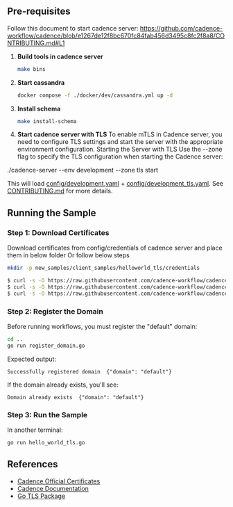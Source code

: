 ## Pre-requisites

Follow this document to start cadence server:
https://github.com/cadence-workflow/cadence/blob/e1267de12f8bc670fc84fab456d3495c8fc2f8a8/CONTRIBUTING.md#L1

1. **Build tools in cadence server**
   ```bash
   make bins
   ```

2. **Start cassandra**
   ```bash
   docker compose -f ./docker/dev/cassandra.yml up -d
   ```

3. **Install schema**
   ```bash
   make install-schema
   ```

4. **Start cadence server with TLS**
To enable mTLS in Cadence server, you need to configure TLS settings and start the server with the appropriate environment configuration.
Starting the Server with TLS
Use the --zone flag to specify the TLS configuration when starting the Cadence server:

./cadence-server --env development --zone tls start

This will load [config/development.yaml](https://github.com/cadence-workflow/cadence/blob/e1267de12f8bc670fc84fab456d3495c8fc2f8a8/config/development.yaml) + [config/development_tls.yaml](https://github.com/cadence-workflow/cadence/blob/e1267de12f8bc670fc84fab456d3495c8fc2f8a8/config/development_tls.yaml). 
See [CONTRIBUTING.md](https://github.com/cadence-workflow/cadence/blob/e1267de12f8bc670fc84fab456d3495c8fc2f8a8/CONTRIBUTING.md#4-run) for more details. 

## Running the Sample

### Step 1: Download Certificates
Download certificates from config/credentials of cadence server and place them in below folder
Or follow below steps

```bash
mkdir -p new_samples/client_samples/helloworld_tls/credentials

$ curl -s -O https://raw.githubusercontent.com/cadence-workflow/cadence/master/config/credentials/client.crt
$ curl -s -O https://raw.githubusercontent.com/cadence-workflow/cadence/master/config/credentials/client.key
$ curl -s -O https://raw.githubusercontent.com/cadence-workflow/cadence/master/config/credentials/keytest.crt

```

### Step 2: Register the Domain
Before running workflows, you must register the "default" domain:

```bash
cd ..
go run register_domain.go
```

Expected output:
```
Successfully registered domain  {"domain": "default"}
```

If the domain already exists, you'll see:
```
Domain already exists  {"domain": "default"}
```

### Step 3: Run the Sample
In another terminal:
```bash
go run hello_world_tls.go
```

## References

- [Cadence Official Certificates](https://github.com/cadence-workflow/cadence/tree/master/config/credentials)
- [Cadence Documentation](https://cadenceworkflow.io/)
- [Go TLS Package](https://pkg.go.dev/crypto/tls)

